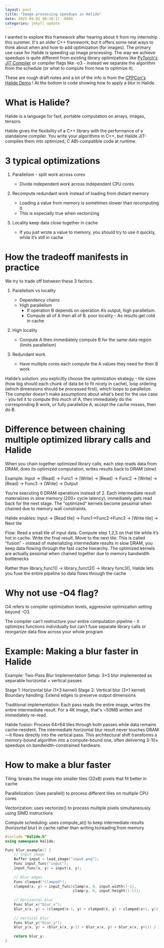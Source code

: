 ```yaml
---
layout: post
title: "Image processing speedups in Halide"
date: 2025-09-02 00:38:17 -0800
categories: jekyll update
---
```


I wanted to explore this framework after hearing about it from my internship this summer. It's an older C++ framework, but it offers some neat ways to think about when and how to add optimization (for images). The primary use case for Halide is speeding up image processing. The way we achieve speedups is quite different from existing library optimizations like [PyTorch's JIT Compiler](https://residentmario.github.io/pytorch-training-performance-guide/jit.html) or compiler flags like -o3 - instead we separate the algorithm from the schedule (or what to compute from how to optimize it). 

These are rough draft notes and a lot of the info is from the [CPPCon's Halide Demo](https://www.youtube.com/watch?v=1ir_nEfKQ7A) ! At the bottom is code showing how to apply a blur in Halide. 

# What is Halide?

Halide is a language for fast, portable computation on arrays, images, tensors.

Halide gives the flexibility of a C++ library with the performance of a standalone compiler. You write your algorithms in C++, but Halide JIT-compiles them into optimized, C ABI-compatible code at runtime.
 

# 3 typical optimizations 

1. Parallelism -  split work across cores
	- Divide independent work across independent CPU cores

2. Recompute redundant work instead of loading from distant memory
	- Loading a value from memory is sometimes slower than recomputing it.
	- This is especially true when vectorizing

3. Locality keep data close together in cache
	- If you just wrote a value to memory, you should try to use it quickly, while it’s still in cache


# How the tradeoff manifests in practice

We try to trade off between these 3 factors. 

1. Parallelism vs locality
	- Dependency chains
	- High parallelism
		- If operation B depends on operation A’s output, high parallelism.
		- Compute all of A then all of B. poor locality - As results get cold in cache

2. High locality
	- Compute A then immediately compute B for the same data region (limits parallelism)

3. Redundant work
   - Have multiple cores each compute the A values they need for their B work

 
Halide’s solution: you explicitly choose the optimization strategy - tile sizes (how big should each chunk of data be to fit nicely in cache), loop ordering (which dimensions should be processed first), which loops to parallelize. The compiler doesn’t make assumptions about what's best for the use case - you tell it to compute this much of A, then immediately do the corresponding B work, or fully parallelize A, accept the cache misses, then do B. 

# Difference between chaining multiple optimized library calls and Halide

When you chain together optimized library calls, each step reads data from DRAM, does its optimized computation, writes results back to DRAM (slow)

Example: Input → [Read] → Func1 → [Write] → [Read] → Func2 → [Write] → [Read] → Func3 → [Write] → Output

You're executing 6 DRAM operations instead of 2. Each intermediate result materializes in slow memory (200+ cycle latency), immediately gets read back for the next stage. The "optimized" kernels become pessimal when chained due to memory wall constraints.

Halide enables:
Input → [Read tile] → Func1→Func2→Func3 → [Write tile] → Next tile

Flow: 
Read a small tile of input data. Compute step 1,2,3 on that tile while it’s hot in cache. Write the final result. Move to the next tile. This is called “fusion” - instead of materializing intermediate results in slow DRAM, you keep data flowing through the fast cache hierarchy. The optimized kernels are actually pessimal when chained together due to memory bandwidth bottlenecks

Rather than library_func1() -> library_funct2() -> library func3(), Halide lets you fuse the entire pipeline so data flows through the cache

  
# Why not use -O4 flag? 

O4 refers to compiler optimization levels, aggressive optimization setting beyond -O3.

The compiler can’t restructure your entire computation pipeline - it optimizes functions individually but can’t fuse separate library calls or reorganize data flow across your whole program


# Example: Making a blur faster in Halide

Example: Two-Pass Blur Implementation
Setup: 3×3 blur implemented as separable horizontal + vertical passes

Stage 1: Horizontal blur (1×3 kernel)
Stage 2: Vertical blur (3×1 kernel)
Boundary handling: Extend edges to preserve output dimensions

Traditional implementation: Each pass reads the entire image, writes the entire intermediate result. For a 4K image, that's ~50MB written and immediately re-read.

Halide fusion: Process 64×64 tiles through both passes while data remains cache-resident. The intermediate horizontal blur result never touches DRAM—it flows directly into the vertical pass.
This architectural shift transforms a memory-bound algorithm into a compute-bound one, often delivering 3-10× speedups on bandwidth-constrained hardware.

# How to make a blur faster

Tiling: breaks the image into smaller tiles (32x8) pixels that fit better in cache

Parallelization: Uses parallel() to process different tiles on multiple CPU cores

Vectorization: uses vectorize() to process multiple pixels simultaneously using SIMD instructions

Compute scheduling: uses compute_at() to keep intermediate results (horizontal blur) in cache rather than writing to/reading from memory

```cpp
#include "Halide.h"
using namespace Halide;

Func blur_example() {
    // Input image
    Buffer input = load_image("input.png");
    Func input_func("input");
    input_func(x, y) = input(x, y);
    
    // Blur edges
    Func clamped("clamped");
    clamped(x, y) = input_func(clamp(x, 0, input.width()-1), 
                               clamp(y, 0, input.height()-1));
    
    // Horizontal blur
    Func blur_x("blur_x");
    blur_x(x, y) = (clamped(x-1, y) + clamped(x, y) + clamped(x+1, y)) / 3;
    
    // Vertical blur
    Func blur_y("blur_y");
    blur_y(x, y) = (blur_x(x, y-1) + blur_x(x, y) + blur_x(x, y+1)) / 3;
    
    return blur_y;
}
```
 
